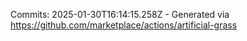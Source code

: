 Commits: 2025-01-30T16:14:15.258Z - Generated via https://github.com/marketplace/actions/artificial-grass
<br>
